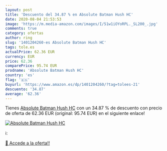 ```yaml
---
layout: post
title: 'Descuento del 34.87 % en Absolute Batman Hush HC'
date: 2020-08-04 21:53:53
image: 'https://m.media-amazon.com/images/I/51w1iOYoRPL._SL200_.jpg'
comments: true
category: ofertas
author: ring
slug: '1401204260-es Absolute Batman Hush HC'
tags: tole.es
actualPrice: 62.36 EUR
currency: EUR
price: 62.36
comparePrice: 95.74 EUR
prodname: 'Absolute Batman Hush HC'
country: 'es'
flag: '🇪🇸'
buyurl: 'https://www.amazon.es/dp/1401204260/?tag=tolees-21'
descuento: '34.87'
average: '62.36'
---
```


Tienes [Absolute Batman Hush HC](https://www.amazon.es/dp/1401204260/?tag=tolees-21) con un 34.87 % de descuento con precio de oferta de 62.36 EUR (original: 95.74 EUR) en el siguiente enlace!

[![Absolute Batman Hush HC](https://m.media-amazon.com/images/I/51w1iOYoRPL._SL200_.jpg)](https://www.amazon.es/dp/1401204260/?tag=tolees-21)

ℹ️:


[🛒 Accede a la oferta!!](https://www.amazon.es/dp/1401204260/?tag=tolees-21)
